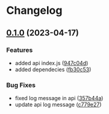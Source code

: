 # Changelog

## [0.1.0](https://github.com/shayg-grappa/release-please-tests/compare/api-v0.0.1...api-v0.1.0) (2023-04-17)


### Features

* added api index.js ([947c04d](https://github.com/shayg-grappa/release-please-tests/commit/947c04d141899ac982b09de1c622349eeb488bc5))
* added dependecies ([fb30c53](https://github.com/shayg-grappa/release-please-tests/commit/fb30c53cdd364c996a9981b551972ba2ebfa4264))


### Bug Fixes

* fixed log message in api ([357b44a](https://github.com/shayg-grappa/release-please-tests/commit/357b44a3bd3dc779e3d6fac83b18d9a45e702db9))
* update api log message ([c779e27](https://github.com/shayg-grappa/release-please-tests/commit/c779e27c887ed937a247dfd6b86c89cb7748be3c))
